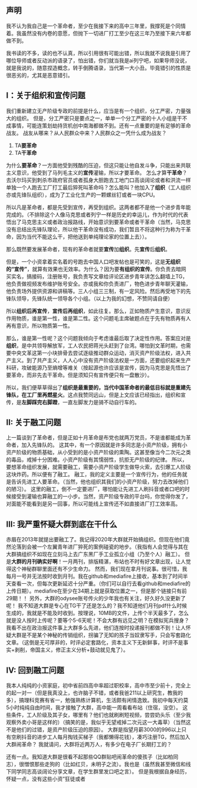 ## 声明
我不认为我自己是一个革命者，至少在我接下来的高中三年里，我撑死是个同情着。我虽然没有内卷的意愿，但抛下一切进厂打工至少在这三年乃至接下来六年都做不到。

我书读的不多，读的也不认真，所以引用很有可能出错，所以我就不说我是引用了哪位导师或者反动派的语录了，怕出错，你们就当我是ai列宁吧，如果导师没说，就是我说的，随意捏造概念，转手倒腾语录，当代第一大小丑。毕竟错引的性质是很恶劣的，尤其是恶意错引。

## I：关于组织和宣传问题

我们重新建立无产阶级专政的前提是什么，应当是有一个组织，分工严密，力量强大的组织。
但是，分工严密只是要点之一，单单一个分工严密的十人小组是干不成事情，可能连策划劫持货机创中南海都做不到。还有一点重要的是有足够的革命战友。
战友从哪来？从人民群众中来？人民群众之一凭什么成为战友？
1. TA**要革命**
2. TA**干革命**

为什么**要革命**？一方面他受到残酷的压迫，但这只能让他自发斗争，只能出来共联主义意识，他受到了马列毛主义的**宣传**灌输，所以才要革命。
怎么才算**干革命**？去沃尔玛买到刺杀市政府官员或者孤身大胆跑去工地门口高谈阔论或者和洪流一样单独一个人跑去工厂打工最后猝死叫革命吗？怎么能叫？他加入了**组织**（工人组织亦或先锋队组织），成为了工业化生产的一颗螺丝钉或者一块CPU。

所以凡是革命者，都是先受到宣传，再受到组织。这两者都不是他一个进步青年能完成的。（不排除这个人像马克思或者列宁一样是历史的幸运儿，作为时代的代表悟出了马克思主义或者政治报路线，开始意识到要革命或者干革命（当然，马克思没有总结出先锋队理论，所以他干革命没有成功，我们暂且不将这种行为称为干革命，因为当代不能这么干，把他送到单纯理论家的位置上去））。

那么既然要发展革命者，现有的革命者就要**宣传**加**组织**。先**宣传**后**组织**。

但是，一个小资拿着实名着的号跑去中国人口吧发帖也是可笑的，这是**无组织的“宣传”**，就算有效果也无效率。为什么？因为要**有组织的宣传**。你负责去暗网买实名，搞接码，注册账号，我负责写文章给评论区进步青年讲怎么翻墙上TG，他负责做视频发布维护账号安全。亦或我和你负责进厂，物色进步青年聊天灌输，他负责场外提供资源和讲稿等。三人小组三三制，有一定风险。然后再受地下的先锋队领导，先锋队统一领导各个小组。（以上为我的幻想，不赞同请自便）

所以**组织后再宣传**，**宣传后再组织**，如此往复。那么，正如物质产生意识，意识反作用物质，谁是第一性，谁是第二性。这个问题毛主席破题点在于先有物质再有人再有意识，所以物质第一性。

那么，谁是第一性呢？这个问题我倾向于考虑谁最后取了决定性作用。答案应对是**组织**，是中共领导解放军，工人农民把蒋光头赶到了台湾。哪怕到文革时期，也需要中央文革这第一小块排骨去尝试逐级推动群众运动，消灭资产阶级法权，进入共产主义。到了共产主义，人人心中没有资产阶级法权是一方面，还要组织起来生产科研，攻破能源乃至熵增等难关（按起源也许应该是宣传，因为马克思是先悟出了要革命，而非先去干革命。但是须知只有宣传便只有一盘散沙）。

所以，我们便草草得出了**组织是最重要的，当代中国革命者的最低目标就是重建先锋队，在工厂里再燃星火**。这点我赞同远山，但是上文应该已经指出，组织和宣传，是**左脚踩完右脚蹬**，一直左脚发力是骑不动自行车的。

## II: 关于融工问题

上一篇谈到了革命者，但是正如十月革命是布党也就两万党员，不是谁都能成为革命者，加入先锋队的。
这其中，有一个原因就是许多同志是小资产阶级，拥有小资产阶级的物质基础，从小受到的是小资产阶级的熏陶。这甚至像当今二次元之类的毒品，戒掉十分困难。小资产阶级有其懦弱性，抗拒无产阶级的纪律。
所以，要想革命组织发展，就需要融工，需要小资产阶级学生做导火索，去引爆工人阶级这块炸药。所以便有了融工。
融工，我的定义主要是一个宣传行为，他的任务就是告诉先进工人要革命。（当然，他也组织其我们的小资产阶级，努力去改掉他们的陋习）。
这里的融工，倒不一定要进厂，哪怕能让先进工人刷抖音或者口吧的时候接受到灌输也算融工的一小步。当然，资产阶级专政的平台吗，你觉得你发了，对面能不能看到是另一回事，所以可能线上宣传还不如直接进厂打工效率高。

## III: 我严重怀疑大群到底在干什么
赤眉在2013年就提出要融工了。我记得2020年大群就开始搞组织。但现在他们竟然沦落到会被一个左翼青年进厂猝死的案例碰瓷的地步。（我指有人会觉得与其在大群搞组织不如现在立刻马上去广东黑厂手工业孤立小组（乃至个人）融工）。
但是**大群的月刊确实好啊**！一月两刊，排版精湛，布站也不时有好文章出现，让人觉得这个神秘群聊里面还有不少生命力。
然而，我们现在拿月刊说事。很可惜，我每月一号并无法按时收到月刊。我在github和mediafire上接收，基本到了时间半天查看一次，但每次更新延迟十分严重。（你们可以自行去看github和mediafire的上传日期）。mediafire在至少在34期上就是获取位置之一，但是那个链接只有前29期！！
另外，大群的odysee账号传火的少年我也有关注，好久好久没更新了呢！
我不知道大群是专心在TG干了还是怎么的？我不知道他们月刊pdf什么时候生成的，我就是不能及时收到。按理说，10MB的文件，上传个半天最多了，怎么就是没人按时上传呢？要等个5-6天呢！不会大群有远见之明？在模拟宪兵搜身？
我看不出在政治报这件事上大群多么先进，他们连按时投递报刊都做不到！让人怀疑大群是不是某个神秘的传销组织，拐骗了无知的孩子当奴隶写手，只会写套路化文章。（这倒是无可厚非的，时评必定套路化，资本主义下无新鲜事，时评不是事实+剥削，帝国主义，修正主义分析+鼓动就见鬼了）。
## IV: 回到融工问题
我本人纯纯的小资家庭，初中省前四高中率超过职校率，高中市至少前十，完全上的起一对一（但是我真没上，也许脑子不错，或者我爸211以上研究生，教我的多），搞理科竞赛有省一，勉强熟练计算机，生活颇有闲情逸致。我初中每天约莫5小时纯纯自由时间，我才接触了大群，高中能一周看看布站（住宿，没空）。
这些条件，工人阶级及其子女，哪里有？他们也就刷刷短视频，尝尝奶头乐（至少我观察外卖小哥是这样的）（搞笑的是，我似乎无望戒掉二次元这一大毒草）（当然这不是他们的过错，是资产阶级压迫的原因）。
大群是指望月薪3000的996以上只有空刷抖音的进步工人每月掏钱买梯子（我都懒得花钱），凑巧注册TG，然后加入大群闹革命？
我就请问，大群将近两万人，有多少在电子厂长期打工的？

还有一点。我知道大群是很看不起那些QQ群贴吧闹革命的傻孩子（比如柏同志），很憎恨那些走狗的（比如红贝，未明子之流）。我也是（虽然我甚至微信和线下同学同志高谈阔论分享文章，在学生群里发口吧之言）。
但是我根据自身经历，怀疑一点，没有这些小资”狂徒或者

<!--stackedit_data:
eyJoaXN0b3J5IjpbLTIwMDg3ODYwMzIsLTE1OTIzODQ1MywtMT
MzNTE1OTgyMCwtMjA4ODc0NjYxMl19
-->